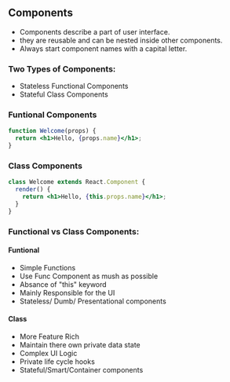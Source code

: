 ## Components

- Components describe a part of user interface.
- they are reusable and can be nested inside other components.
- Always start component names with a capital letter.

### Two Types of Components:

- Stateless Functional Components
- Stateful Class Components

### Funtional Components

```jsx
function Welcome(props) {
  return <h1>Hello, {props.name}</h1>;
}
```

### Class Components

```jsx
class Welcome extends React.Component {
  render() {
    return <h1>Hello, {this.props.name}</h1>;
  }
}
```

### Functional vs Class Components:

#### Funtional

- Simple Functions
- Use Func Component as mush as possible
- Absance of "this" keyword
- Mainly Responsible for the UI
- Stateless/ Dumb/ Presentational components

#### Class

- More Feature Rich
- Maintain there own private data state
- Complex UI Logic
- Private life cycle hooks
- Stateful/Smart/Container components

